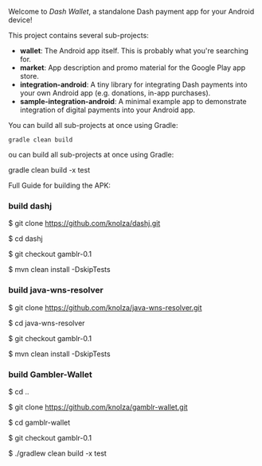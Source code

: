 Welcome to _Dash Wallet_, a standalone Dash payment app for your Android device!

This project contains several sub-projects:

 * __wallet__:
     The Android app itself. This is probably what you're searching for.
 * __market__:
     App description and promo material for the Google Play app store.
 * __integration-android__:
     A tiny library for integrating Dash payments into your own Android app
     (e.g. donations, in-app purchases).
 * __sample-integration-android__:
     A minimal example app to demonstrate integration of digital payments into
     your Android app.

You can build all sub-projects at once using Gradle:

`gradle clean build`

ou can build all sub-projects at once using Gradle:

gradle clean build -x test

Full Guide for building the APK:
### build dashj

$ git clone https://github.com/knolza/dashj.git

$ cd dashj

$ git checkout gamblr-0.1

$ mvn clean install -DskipTests

### build java-wns-resolver

$ git clone https://github.com/knolza/java-wns-resolver.git

$ cd java-wns-resolver

$ git checkout gamblr-0.1

$ mvn clean install -DskipTests

### build Gambler-Wallet

$ cd ..

$ git clone https://github.com/knolza/gamblr-wallet.git

$ cd gamblr-wallet

$ git checkout gamblr-0.1

$ ./gradlew clean build -x test
